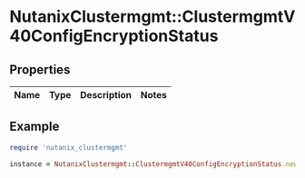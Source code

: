 # NutanixClustermgmt::ClustermgmtV40ConfigEncryptionStatus

## Properties

| Name | Type | Description | Notes |
| ---- | ---- | ----------- | ----- |

## Example

```ruby
require 'nutanix_clustermgmt'

instance = NutanixClustermgmt::ClustermgmtV40ConfigEncryptionStatus.new()
```

